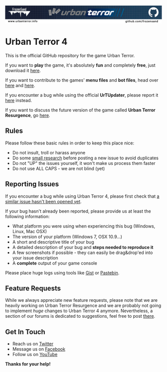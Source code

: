 <p align="center"><a href="http://www.urbanterror.info" title="Urban Terror official website" target="_blank"><img src="github_frozensand.jpg" alt="Urban Terror 4" title="Urban Terror 4" /></a></p>

Urban Terror 4
=====================

This is the official GitHub repository for the game Urban Terror.

If you want to **play** the game, it's absolutely **fun** and completely **free**, just download it [here](http://www.urbanterror.info/downloads/).

If you want to contribute to the games' **menu files** and **bot files**, head over [here](https://github.com/FrozenSand/UrbanTerror4/tree/master/menu) and [here](https://github.com/FrozenSand/UrbanTerror4/tree/master/botfiles).

If you encounter a bug while using the official **UrTUpdater**, please report it [here](https://github.com/Barbatos/UrTUpdater) instead.

If you want to discuss the future version of the game called **Urban Terror Resurgence**, go [here](http://www.urbanterror.info/forums/forum/73-ue4-urban-terror-discussion/).


Rules
---------------------

Please follow these basic rules in order to keep this place nice:

- Do not insult, troll or harass anyone
- Do some [small research](https://github.com/FrozenSand/UrbanTerror4/issues?q=is%3Aissue+) before posting a new issue to avoid duplicates
- Do not "UP" the issues yourself, it won't make us process them faster
- Do not use ALL CAPS - we are not blind (yet)


Reporting Issues
---------------------

If you encounter a bug while using Urban Terror 4, please first check that [a similar issue hasn't been opened yet](https://github.com/FrozenSand/UrbanTerror4/issues).

If your bug hasn't already been reported, please provide us at least the following information:

- What platform you were using when experiencing this bug (Windows, Linux, Mac OSX)
- The version of your platform (Windows 7, OSX 10.9...)
- A short and descriptive title of your bug
- A detailed description of your bug and **steps needed to reproduce it**
- A few screenshots if possible - they can easily be drag&drop'ed into your issue description
- A **complete** output of your game console

Please place huge logs using tools like [Gist](https://gist.github.com) or [Pastebin](http://pastebin.com).

Feature Requests
---------------------

While we always appreciate new feature requests, please note that we are heavily working on Urban Terror Resurgence and we are probably not going to implement *huge* changes to Urban Terror 4 anymore.
Nevertheless, a section of our forums is dedicated to suggestions, feel free to post [there](http://www.urbanterror.info/forums/forum/57-4x-suggestions/).

Get In Touch
---------------------

- Reach us on [Twitter](https://twitter.com/UrbanTerrorInfo)
- Message us on [Facebook](https://www.facebook.com/urbanterror)
- Follow us on [YouTube](https://www.youtube.com/user/urbanterrorofficial)

**Thanks for your help!**
